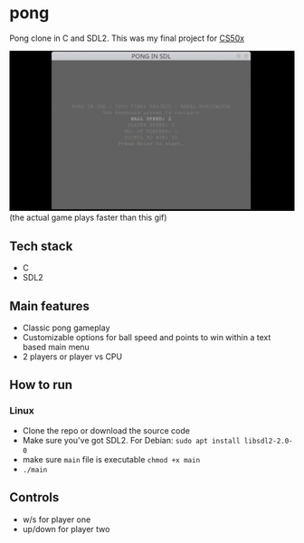 # pong
Pong clone in C and SDL2. This was my final project for [CS50x](https://cs50.harvard.edu/x/2024/)

![gameplay](pong.gif)
(the actual game plays faster than this gif)
## Tech stack
* C
* SDL2

## Main features
* Classic pong gameplay
* Customizable options for ball speed and points to win within a text based main menu
* 2 players or player vs CPU

## How to run
### Linux
* Clone the repo or download the source code
* Make sure you've got SDL2. For Debian: `sudo apt install libsdl2-2.0-0`
* make sure `main` file is executable `chmod +x main`
* `./main`

## Controls
* w/s for player one
* up/down for player two
